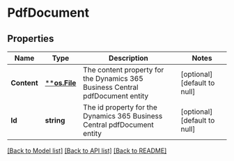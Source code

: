 # PdfDocument

## Properties
Name | Type | Description | Notes
------------ | ------------- | ------------- | -------------
**Content** | [****os.File**](*os.File.md) | The content property for the Dynamics 365 Business Central pdfDocument entity | [optional] [default to null]
**Id** | **string** | The id property for the Dynamics 365 Business Central pdfDocument entity | [optional] [default to null]

[[Back to Model list]](../README.md#documentation-for-models) [[Back to API list]](../README.md#documentation-for-api-endpoints) [[Back to README]](../README.md)


